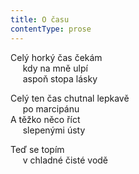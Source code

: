 ```yaml
---
title: O času
contentType: prose
---
```


<section>

Celý horký čas čekám  
     kdy na mně ulpí  
     aspoň stopa lásky

Celý ten čas chutnal lepkavě  
     po marcipánu  
A těžko něco říct  
     slepenými ústy

</section>

<section>

Teď se topím  
     v chladné čisté vodě

</section>

